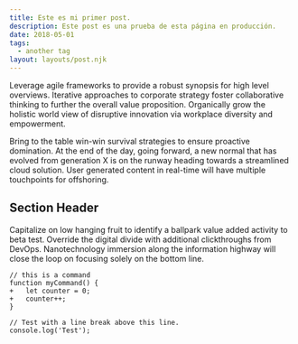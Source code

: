 ```yaml
---
title: Este es mi primer post. 
description: Este post es una prueba de esta página en producción.
date: 2018-05-01
tags:
  - another tag
layout: layouts/post.njk
---
```

Leverage agile frameworks to provide a robust synopsis for high level overviews. Iterative approaches to corporate strategy foster collaborative thinking to further the overall value proposition. Organically grow the holistic world view of disruptive innovation via workplace diversity and empowerment.

Bring to the table win-win survival strategies to ensure proactive domination. At the end of the day, going forward, a new normal that has evolved from generation X is on the runway heading towards a streamlined cloud solution. User generated content in real-time will have multiple touchpoints for offshoring.

## Section Header

Capitalize on low hanging fruit to identify a ballpark value added activity to beta test. Override the digital divide with additional clickthroughs from DevOps. Nanotechnology immersion along the information highway will close the loop on focusing solely on the bottom line.

```diff-js
// this is a command
function myCommand() {
+	let counter = 0;
+	counter++;
}

// Test with a line break above this line.
console.log('Test');
```
